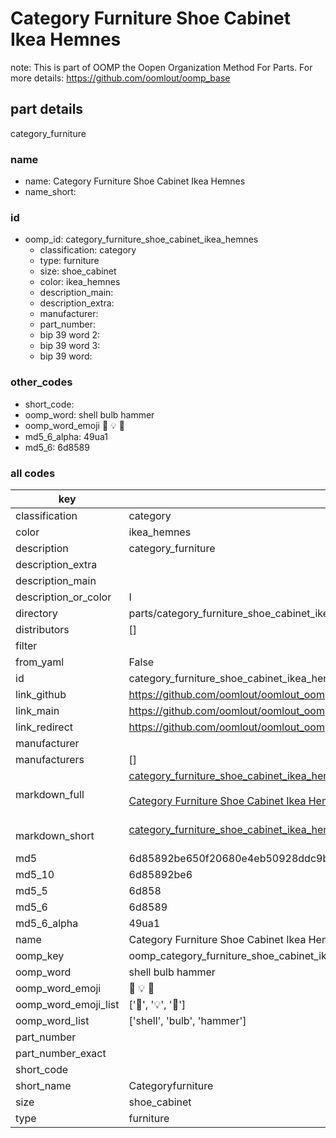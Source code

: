 # Category Furniture Shoe Cabinet Ikea Hemnes  

note: This is part of OOMP the Oopen Organization Method For Parts. For more details: https://github.com/oomlout/oomp_base

##  part details
  



category_furniture



### name
* name: Category Furniture Shoe Cabinet Ikea Hemnes
* name_short: 
### id
* oomp_id: category_furniture_shoe_cabinet_ikea_hemnes
  * classification: category
  * type: furniture
  * size: shoe_cabinet
  * color: ikea_hemnes
  * description_main: 
  * description_extra: 
  * manufacturer: 
  * part_number: 
  * bip 39 word 2: 
  * bip 39 word 3: 
  * bip 39 word: 

### other_codes
* short_code: 
* oomp_word: shell bulb hammer
* oomp_word_emoji :shell: :bulb: :hammer:
* md5_6_alpha: 49ua1
* md5_6: 6d8589









### all codes 
| key | value |  
| --- | --- |  
| classification | category |  
| color | ikea_hemnes |  
| description | category_furniture |  
| description_extra |  |  
| description_main |  |  
| description_or_color | I  |  
| directory | parts/category_furniture_shoe_cabinet_ikea_hemnes |  
| distributors | [] |  
| filter |  |  
| from_yaml | False |  
| id | category_furniture_shoe_cabinet_ikea_hemnes |  
| link_github | https://github.com/oomlout/oomlout_oomp_version_1_messy/tree/main/parts/category_furniture_shoe_cabinet_ikea_hemnes |  
| link_main | https://github.com/oomlout/oomlout_oomp_version_1_messy/tree/main/parts/category_furniture_shoe_cabinet_ikea_hemnes |  
| link_redirect | https://github.com/oomlout/oomlout_oomp_version_1_messy/tree/main/parts/category_furniture_shoe_cabinet_ikea_hemnes |  
| manufacturer |  |  
| manufacturers | [] |  
| markdown_full | [category_furniture_shoe_cabinet_ikea_hemnes](none)<br>[](none)<br>[Category Furniture Shoe Cabinet Ikea Hemnes](none)<br><br> |  
| markdown_short | [category_furniture_shoe_cabinet_ikea_hemnes](none)<br><br> |  
| md5 | 6d85892be650f20680e4eb50928ddc9b |  
| md5_10 | 6d85892be6 |  
| md5_5 | 6d858 |  
| md5_6 | 6d8589 |  
| md5_6_alpha | 49ua1 |  
| name | Category Furniture Shoe Cabinet Ikea Hemnes |  
| oomp_key | oomp_category_furniture_shoe_cabinet_ikea_hemnes |  
| oomp_word | shell bulb hammer |  
| oomp_word_emoji | :shell: :bulb: :hammer: |  
| oomp_word_emoji_list | [':shell:', ':bulb:', ':hammer:'] |  
| oomp_word_list | ['shell', 'bulb', 'hammer'] |  
| part_number |  |  
| part_number_exact |  |  
| short_code |  |  
| short_name | Categoryfurniture |  
| size | shoe_cabinet |  
| type | furniture |  
